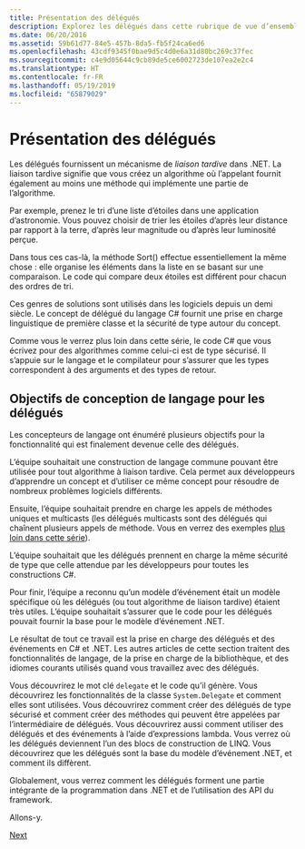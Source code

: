 ```yaml
---
title: Présentation des délégués
description: Explorez les délégués dans cette rubrique de vue d’ensemble qui présente les concepts de base et décrit les objectifs de conception de langage pour les délégués.
ms.date: 06/20/2016
ms.assetid: 59b61d77-84e5-457b-8da5-fb5f24ca6ed6
ms.openlocfilehash: 43cdf9345f0bae9d5c4d0e6a31d80bc269c37fec
ms.sourcegitcommit: c4e9d05644c9cb89de5ce6002723de107ea2e2c4
ms.translationtype: HT
ms.contentlocale: fr-FR
ms.lasthandoff: 05/19/2019
ms.locfileid: "65879029"
---
```

# <a name="introduction-to-delegates"></a>Présentation des délégués

Les délégués fournissent un mécanisme de *liaison tardive* dans .NET. La liaison tardive signifie que vous créez un algorithme où l’appelant fournit également au moins une méthode qui implémente une partie de l’algorithme.

Par exemple, prenez le tri d’une liste d’étoiles dans une application d’astronomie.
Vous pouvez choisir de trier les étoiles d’après leur distance par rapport à la terre, d’après leur magnitude ou d’après leur luminosité perçue.

Dans tous ces cas-là, la méthode Sort() effectue essentiellement la même chose : elle organise les éléments dans la liste en se basant sur une comparaison. Le code qui compare deux étoiles est différent pour chacun des ordres de tri.

Ces genres de solutions sont utilisés dans les logiciels depuis un demi siècle.
Le concept de délégué du langage C# fournit une prise en charge linguistique de première classe et la sécurité de type autour du concept.

Comme vous le verrez plus loin dans cette série, le code C# que vous écrivez pour des algorithmes comme celui-ci est de type sécurisé. Il s’appuie sur le langage et le compilateur pour s’assurer que les types correspondent à des arguments et des types de retour.

## <a name="language-design-goals-for-delegates"></a>Objectifs de conception de langage pour les délégués

Les concepteurs de langage ont énuméré plusieurs objectifs pour la fonctionnalité qui est finalement devenue celle des délégués.

L’équipe souhaitait une construction de langage commune pouvant être utilisée pour tout algorithme à liaison tardive. Cela permet aux développeurs d’apprendre un concept et d’utiliser ce même concept pour résoudre de nombreux problèmes logiciels différents.

Ensuite, l’équipe souhaitait prendre en charge les appels de méthodes uniques et multicasts (les délégués multicasts sont des délégués qui chaînent plusieurs appels de méthode. Vous en verrez des exemples [plus loin dans cette série](delegate-class.md)). 

L’équipe souhaitait que les délégués prennent en charge la même sécurité de type que celle attendue par les développeurs pour toutes les constructions C#. 

Pour finir, l’équipe a reconnu qu’un modèle d’événement était un modèle spécifique où les délégués (ou tout algorithme de liaison tardive) étaient très utiles. L’équipe souhaitait s’assurer que le code pour les délégués pouvait fournir la base pour le modèle d’événement .NET.

Le résultat de tout ce travail est la prise en charge des délégués et des événements en C# et .NET. Les autres articles de cette section traitent des fonctionnalités de langage, de la prise en charge de la bibliothèque, et des idiomes courants utilisés quand vous travaillez avec des délégués.

Vous découvrirez le mot clé `delegate` et le code qu’il génère. Vous découvrirez les fonctionnalités de la classe `System.Delegate` et comment elles sont utilisées. Vous découvrirez comment créer des délégués de type sécurisé et comment créer des méthodes qui peuvent être appelées par l’intermédiaire de délégués. Vous découvrirez aussi comment utiliser des délégués et des événements à l’aide d’expressions lambda. Vous verrez où les délégués deviennent l’un des blocs de construction de LINQ. Vous découvrirez que les délégués sont la base du modèle d’événement .NET, et comment ils diffèrent.

Globalement, vous verrez comment les délégués forment une partie intégrante de la programmation dans .NET et de l’utilisation des API du framework.

Allons-y.

[Next](delegate-class.md)
